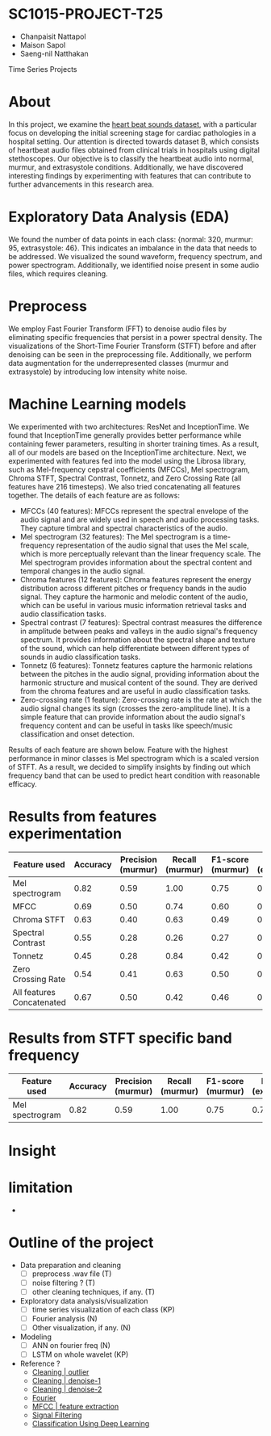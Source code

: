 # SC1015-PROJECT-T25
- Chanpaisit Nattapol
- Maison Sapol
- Saeng-nil Natthakan

Time Series Projects

# About
In this project, we examine the [heart beat sounds dataset](https://www.kaggle.com/datasets/kinguistics/heartbeat-sounds), with a particular focus on developing the initial screening stage for cardiac pathologies in a hospital setting. Our attention is directed towards dataset B, which consists of heartbeat audio files obtained from clinical trials in hospitals using digital stethoscopes. Our objective is to classify the heartbeat audio into normal, murmur, and extrasystole conditions. Additionally, we have discovered interesting findings by experimenting with features that can contribute to further advancements in this research area.

# Exploratory Data Analysis (EDA)
We found the number of data points in each class: {normal: 320, murmur: 95, extrasystole: 46}. This indicates an imbalance in the data that needs to be addressed. We visualized the sound waveform, frequency spectrum, and power spectrogram. Additionally, we identified noise present in some audio files, which requires cleaning.
# Preprocess
We employ Fast Fourier Transform (FFT) to denoise audio files by eliminating specific frequencies that persist in a power spectral density. The visualizations of the Short-Time Fourier Transform (STFT) before and after denoising can be seen in the preprocessing file. Additionally, we perform data augmentation for the underrepresented classes (murmur and extrasystole) by introducing low intensity white noise.
# Machine Learning models
We experimented with two architectures: ResNet and InceptionTime. We found that InceptionTime generally provides better performance while containing fewer parameters, resulting in shorter training times. As a result, all of our models are based on the InceptionTime architecture. Next, we experimented with features fed into the model using the Librosa library, such as Mel-frequency cepstral coefficients (MFCCs), Mel spectrogram, Chroma STFT, Spectral Contrast, Tonnetz, and Zero Crossing Rate (all features have 216 timesteps). We also tried concatenating all features together. The details of each feature are as follows:

- MFCCs (40 features): MFCCs represent the spectral envelope of the audio signal and are widely used in speech and audio processing tasks. They capture timbral and spectral characteristics of the audio.
- Mel spectrogram (32 features): The Mel spectrogram is a time-frequency representation of the audio signal that uses the Mel scale, which is more perceptually relevant than the linear frequency scale. The Mel spectrogram provides information about the spectral content and temporal changes in the audio signal.
- Chroma features (12 features): Chroma features represent the energy distribution across different pitches or frequency bands in the audio signal. They capture the harmonic and melodic content of the audio, which can be useful in various music information retrieval tasks and audio classification tasks.
- Spectral contrast (7 features): Spectral contrast measures the difference in amplitude between peaks and valleys in the audio signal's frequency spectrum. It provides information about the spectral shape and texture of the sound, which can help differentiate between different types of sounds in audio classification tasks.
- Tonnetz (6 features): Tonnetz features capture the harmonic relations between the pitches in the audio signal, providing information about the harmonic structure and musical content of the sound. They are derived from the chroma features and are useful in audio classification tasks.
- Zero-crossing rate (1 feature): Zero-crossing rate is the rate at which the audio signal changes its sign (crosses the zero-amplitude line). It is a simple feature that can provide information about the audio signal's frequency content and can be useful in tasks like speech/music classification and onset detection.

Results of each feature are shown below.
Feature with the highest performance in minor classes is Mel spectrogram which is a scaled version of STFT. As a result, we decided to simplify insights by finding out which frequency band that can be used to predict heart condition with reasonable efficacy.

# Results from features experimentation
| Feature used | Accuracy | Precision (murmur) | Recall (murmur) | F1-score (murmur) | Precision (extrasystole) | Recall (extrasystole) | F1-score (extrasystole) |
| - | - | - | - | - | - | - | - |
| Mel spectrogram | 0.82 | 0.59 | 1.00 | 0.75 | 0.71 | 0.91 | 0.80 |
| MFCC | 0.69 | 0.50 | 0.74 | 0.60 | 0.45 | 0.45 | 0.45 |
| Chroma STFT | 0.63 | 0.40 | 0.63 | 0.49 | 0.75 | 0.27 | 0.40 |
| Spectral Contrast | 0.55 | 0.28 | 0.26 | 0.27 | 0.20 | 0.18 | 0.19 |
| Tonnetz | 0.45 | 0.28 | 0.84 | 0.42 | 0.64 | 0.82 | 0.72 |
| Zero Crossing Rate | 0.54 | 0.41 | 0.63 | 0.50 | 0.29 | 0.73 | 0.41 |
| All features Concatenated | 0.67 | 0.50 | 0.42 | 0.46 | 0.33 | 0.09 | 0.14 |

# Results from STFT specific band frequency
| Feature used | Accuracy | Precision (murmur) | Recall (murmur) | F1-score (murmur) | Precision (extrasystole) | Recall (extrasystole) | F1-score (extrasystole) |
| - | - | - | - | - | - | - | - |
| Mel spectrogram | 0.82 | 0.59 | 1.00 | 0.75 | 0.71 | 0.91 | 0.80 |


# Insight


# limitation
- 

# Outline of the project
- Data preparation and cleaning 
    - [ ] preprocess .wav file (T)
    - [ ] noise filtering ? (T)
    - [ ] other cleaning techniques, if any. (T)
- Exploratory data analysis/visualization 
    - [ ] time series visualization of each class (KP)
    - [ ] Fourier analysis (N)
    - [ ] Other visualization, if any. (N)
- Modeling
    - [ ] ANN on fourier freq (N)
    - [ ] LSTM on whole wavelet (KP)
    
- Reference ? 
    - [Cleaning | outlier](https://pro.arcgis.com/en/pro-app/latest/tool-reference/space-time-pattern-mining/understanding-outliers-in-time-series-analysis.htm)
    - [Cleaning | denoise-1](https://www.kaggle.com/code/residentmario/denoising-algorithms/notebook) 
    - [Cleaning | denoise-2](https://github.com/ebrahimpichka/LSM-denoise)
    - [Fourier](https://citeseerx.ist.psu.edu/viewdoc/download?doi=10.1.1.66.6950&rep=rep1&type=pdf)
    - [MFCC | feature extraction](https://www.kaggle.com/code/gopidurgaprasad/mfcc-feature-extraction-from-audio/notebook)
    - [Signal Filtering](https://swharden.com/blog/2020-09-23-signal-filtering-in-python/)
    - [Classification Using Deep Learning](https://www.mdpi.com/1424-8220/19/21/4819)
